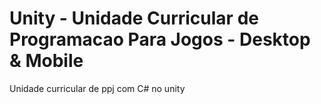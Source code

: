 # Unity - Unidade Curricular de Programacao Para Jogos - Desktop & Mobile
Unidade curricular de ppj com C# no unity
